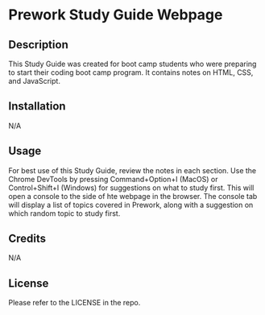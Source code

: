 # Prework Study Guide Webpage

## Description

This Study Guide was created for boot camp students who were preparing to start their coding boot camp program. It contains notes on HTML, CSS, and JavaScript.

## Installation

N/A

## Usage

For best use of this Study Guide, review the notes in each section. Use the Chrome DevTools by pressing Command+Option+I (MacOS) or Control+Shift+I (Windows) for suggestions on what to study first. This will open a console to the side of hte webpage in the browser. The console tab will display a list of topics covered in Prework, along with a suggestion on which random topic to study first.

## Credits

N/A

## License

Please refer to the LICENSE in the repo.